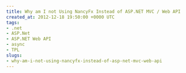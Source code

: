 ```yaml
---
title: Why am I not Using NancyFx Instead of ASP.NET MVC / Web API
created_at: 2012-12-18 19:50:00 +0000 UTC
tags:
- .net
- ASP.Net
- ASP.NET Web API
- async
- TPL
slugs:
- why-am-i-not-using-nancyfx-instead-of-asp-net-mvc-web-api
---
```

